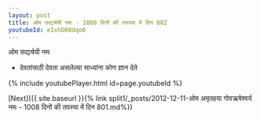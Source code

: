 ```yaml
---
layout: post
title: ओम सद्यःर्षयी नमः - 1008 दिनों की तपस्या में दिन 802
youtubeId: eIxhD08Uqo0
---
```

 
 
 ओम सद्यःर्षयी नमः  
 
 -  देवतांसाठी देवता असलेल्या साध्यांना कोण ज्ञान देते 
 
  
 
  
 
 
 
 
 
 


{% include youtubePlayer.html id=page.youtubeId %}
 
[Next]({{ site.baseurl }}{% link  split1/_posts/2012-12-11-ओम अमृतहया गोवऋषेश्वर्य नमः - 1008 दिनों की तपस्या में दिन 801.md%})
 
